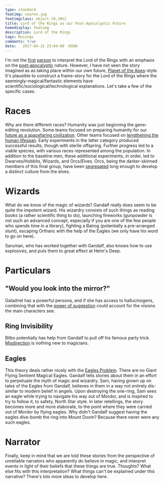 ```yaml
---
type: standard
featimg: sauron.jpg
featimgclass: object-[0,10%]
title: Lord of the Rings as our Post-Apocalyptic Future
homedisplay: featimg
description: Lord of the Rings
tags: Musings
comments: true
date:   2017-04-15 23:04:00 -0500
---
```


I'm not the [first](https://www.quora.com/Do-the-Lord-of-the-Rings-novels-and-films-take-place-in-a-post-apocalyptic-setting) [person](https://nerditis.com/2013/10/13/why-lord-of-the-rings-is-a-post-apocalyptic-wasteland/) to interpret the Lord of the Rings with an emphasis on the [post-apocalyptic](http://patricksatters.blogspot.com/2013/05/lord-of-rings-and-other-fantasy-as-post.html) nature.  However, I have not seen the story imagined as as taking place within our *own* future, [Planet of the Apes](https://en.wikipedia.org/wiki/Planet_of_the_Apes_(1968_film))-style. It's plausible to construct a frame-story for the Lord of the Rings where the seemingly-magical/fantastic elements have scientific/sociological/technological explanations.  Let's take a few of the specific cases.

Races
=====
Why are there different races?  Humanity was just beginning the gene-editing revolution.  Some teams focused on preparing humanity for our [future as a spacefaring civilization](https://space.stackexchange.com/questions/12125/how-important-is-the-size-of-an-astronaut).  Other teams focused on [lengthening the human lifespan](http://newatlas.com/telomerase-aging-harvard-reverse-process-telomeres/17107/).  Early experiments in the latter category produced successful results, though with sterile offspring.  Further progress led to a viable species, with various races represented among the population. In addition to the baseline men, these additional experiments, in order, led to Dwarves/Hobbits, Wizards, and Orcs/Elves.  Orcs, being the darker-skinned members of this final group, have been [segregated](http://existentialcomics.com/comic/175) long enough to develop a distinct culture from the elves.

Wizards
=======
What do we know of the magic of wizards?  Gandalf really does seem to be quite the impotent wizard.  His wizardry consists of such things as reading books (a rather scientific thing to do), launching fireworks (gunpowder is not such an advanced concept, especially if you are one of the few people who spends time in a library), fighting a Balrog (potentially a pre-arranged stunt), escaping Orthanc with the help of the Eagles (we only have his word to go on here).

Saruman, who has worked together with Gandalf, also knows how to use explosives, and puts them to great effect at Helm's Deep.

Particulars
===========

## "Would you look into the mirror?"
Galadriel has a powerful persona, and if she has access to hallucinogens, combining that with the [power of suggestion](https://www.aaas.org/abstract/power-suggestion-memory-manipulation) could account for the visions the main characters see.

## Ring Invisibility
Bilbo potentially has help from Gandalf to pull off his famous party trick.  [Misdirection](http://www.spring.org.uk/2008/08/psychology-of-magic-3-critical.php) is nothing new to magicians.

## Eagles
This theory deals rather nicely with the [Eagles Problem](https://www.youtube.com/watch?v=1yqVD0swvWU).  There are no Giant Flying Sentient Magical Eagles.  Gandalf tells stories about them in an effort to perpetuate the myth of magic and wizardry.  Sam, having grown up on tales of the Eagles from Gandalf, believes in them in a way not entirely dis-similar to modern belief in angels. Upon destroying the one-ring, Sam sees an eagle while trying to navigate his way out of Mordor, and is inspired to try to follow it, to safety, North Star style.  In later retellings, the story becomes more and more elaborate, to the point where they were carried out of Mordor by flying eagles.  Why didn't Gandalf suggest having the eagles  dive-bomb the ring into Mount Doom?  Because there never were any such eagles.

Narrator
========
Finally, keep in mind that we are told these stories from the perspective of unreliable narrators who apparently do believe in magic, and interpret events in light of their beliefs that these things are true. Thoughts?  What else fits with this interpretation?  What things can't be explained under this narrative?  There's lots more ideas to develop here.
